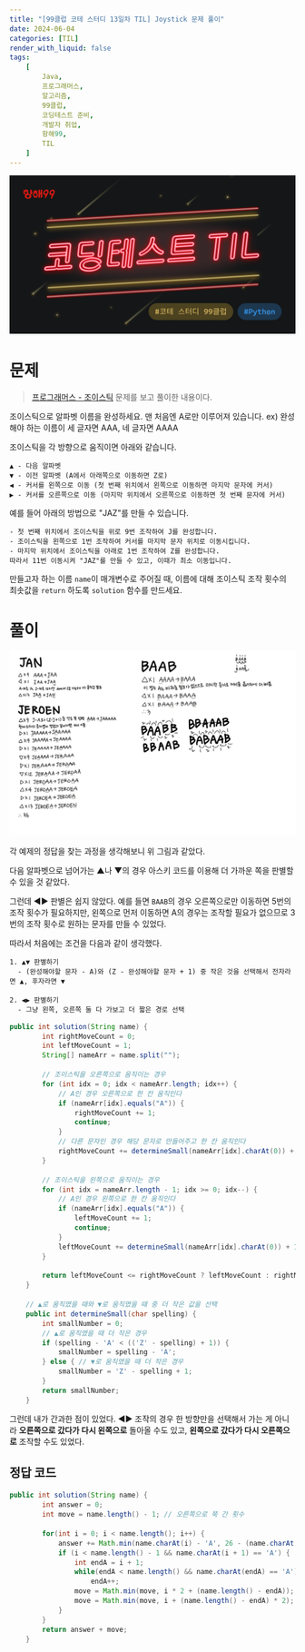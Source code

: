 ```yaml
---
title: "[99클럽 코테 스터디 13일차 TIL] Joystick 문제 풀이"
date: 2024-06-04
categories: [TIL]
render_with_liquid: false
tags:
    [
        Java,
        프로그래머스,
        알고리즘,
        99클럽,
        코딩테스트 준비,
        개발자 취업,
        항해99,
        TIL
    ]
---
```


![99클럽 썸네일](/assets/img/posts/99클럽_thumbnail.png)

# 문제
> [프로그래머스 - 조이스틱](https://school.programmers.co.kr/learn/courses/30/lessons/42860) 문제를 보고 풀이한 내용이다.

조이스틱으로 알파벳 이름을 완성하세요. 맨 처음엔 A로만 이루어져 있습니다.
ex) 완성해야 하는 이름이 세 글자면 AAA, 네 글자면 AAAA

조이스틱을 각 방향으로 움직이면 아래와 같습니다.

```
▲ - 다음 알파벳
▼ - 이전 알파벳 (A에서 아래쪽으로 이동하면 Z로)
◀ - 커서를 왼쪽으로 이동 (첫 번째 위치에서 왼쪽으로 이동하면 마지막 문자에 커서)
▶ - 커서를 오른쪽으로 이동 (마지막 위치에서 오른쪽으로 이동하면 첫 번째 문자에 커서)
```

예를 들어 아래의 방법으로 "JAZ"를 만들 수 있습니다.

```
- 첫 번째 위치에서 조이스틱을 위로 9번 조작하여 J를 완성합니다.
- 조이스틱을 왼쪽으로 1번 조작하여 커서를 마지막 문자 위치로 이동시킵니다.
- 마지막 위치에서 조이스틱을 아래로 1번 조작하여 Z를 완성합니다.
따라서 11번 이동시켜 "JAZ"를 만들 수 있고, 이때가 최소 이동입니다.
```

만들고자 하는 이름 `name`이 매개변수로 주어질 때, 이름에 대해 조이스틱 조작 횟수의 최솟값을 `return` 하도록 `solution` 함수를 만드세요.

# 풀이

![풀이 과정 1](/assets/img/posts/2024-06-04-1.png)

각 예제의 정답을 찾는 과정을 생각해보니 위 그림과 같았다.

다음 알파벳으로 넘어가는 ▲나 ▼의 경우 아스키 코드를 이용해 더 가까운 쪽을 판별할 수 있을 것 같았다.

그런데 ◀▶ 판별은 쉽지 않았다. 예를 들면 `BAAB`의 경우 오른쪽으로만 이동하면 5번의 조작 횟수가 필요하지만, 왼쪽으로 먼저 이동하면 A의 경우는 조작할 필요가 없으므로 3번의 조작 횟수로 원하는 문자를 만들 수 있었다.

따라서 처음에는 조건을 다음과 같이 생각했다.

```
1. ▲▼ 판별하기
  - (완성해야할 문자 - A)와 (Z - 완성해야할 문자 + 1) 중 작은 것을 선택해서 전자라면 ▲, 후자라면 ▼

2. ◀▶ 판별하기
  - 그냥 왼쪽, 오른쪽 둘 다 가보고 더 짧은 경로 선택
```

```java
public int solution(String name) {
        int rightMoveCount = 0;
        int leftMoveCount = 1;
        String[] nameArr = name.split("");

        // 조이스틱을 오른쪽으로 움직이는 경우
        for (int idx = 0; idx < nameArr.length; idx++) {
            // A인 경우 오른쪽으로 한 칸 움직인다
            if (nameArr[idx].equals("A")) {
                rightMoveCount += 1;
                continue;
            }
            // 다른 문자인 경우 해당 문자로 만들어주고 한 칸 움직인다
            rightMoveCount += determineSmall(nameArr[idx].charAt(0)) + 1;
        }

        // 조이스틱을 왼쪽으로 움직이는 경우
        for (int idx = nameArr.length - 1; idx >= 0; idx--) {
            // A인 경우 왼쪽으로 한 칸 움직인다
            if (nameArr[idx].equals("A")) {
                leftMoveCount += 1;
                continue;
            }
            leftMoveCount += determineSmall(nameArr[idx].charAt(0)) + 1;
        }

        return leftMoveCount <= rightMoveCount ? leftMoveCount : rightMoveCount;
    }

    // ▲로 움직였을 때와 ▼로 움직였을 때 중 더 작은 값을 선택
    public int determineSmall(char spelling) {
        int smallNumber = 0;
        // ▲로 움직였을 때 더 작은 경우
        if (spelling - 'A' < (('Z' - spelling) + 1)) {
            smallNumber = spelling - 'A';
        } else { // ▼로 움직였을 때 더 작은 경우
            smallNumber = 'Z' - spelling + 1;
        }
        return smallNumber;
    }
```

그런데 내가 간과한 점이 있었다. ◀▶ 조작의 경우 한 방향만을 선택해서 가는 게 아니라 **오른쪽으로 갔다가 다시 왼쪽으로** 돌아올 수도 있고, **왼쪽으로 갔다가 다시 오른쪽으로** 조작할 수도 있었다.

## 정답 코드
```java
public int solution(String name) {
        int answer = 0;
        int move = name.length() - 1; // 오른쪽으로 쭉 간 횟수

        for(int i = 0; i < name.length(); i++) {
            answer += Math.min(name.charAt(i) - 'A', 26 - (name.charAt(i) - 'A'));
            if (i < name.length() - 1 && name.charAt(i + 1) == 'A') {
                int endA = i + 1;
                while(endA < name.length() && name.charAt(endA) == 'A')
                    endA++;
                move = Math.min(move, i * 2 + (name.length() - endA));
                move = Math.min(move, i + (name.length() - endA) * 2);
            }
        }
        return answer + move;
    }
```